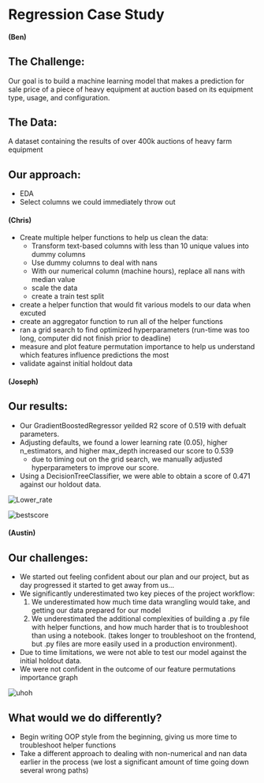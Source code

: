 # Regression Case Study

#### (Ben) 
## The Challenge: 
Our goal is to build a machine learning model that makes a prediction for sale price of a piece of heavy equipment at auction based on its equipment type, usage, and configuration. 

## The Data: 
A dataset containing the results of over 400k auctions of heavy farm equipment

## Our approach: 

- EDA 
- Select columns we could immediately throw out

#### (Chris) 
- Create multiple helper functions to help us clean the data:
  - Transform text-based columns with less than 10 unique values into dummy columns
  - Use dummy columns to deal with nans
  - With our numerical column (machine hours), replace all nans with median value
  - scale the data
  - create a train test split
- create a helper function that would fit various models to our data when excuted
- create an aggregator function to run all of the helper functions
- ran a grid search to find optimized hyperparameters (run-time was too long, computer did not finish prior to deadline) 
- measure and plot feature permutation importance to help us understand which features influence predictions the most
- validate against initial holdout data

#### (Joseph)
## Our results: 
- Our GradientBoostedRegressor yeilded R2 score of 0.519 with defualt parameters. 
- Adjusting defaults, we found a lower learning rate (0.05), higher n_estimators, and higher max_depth increased our score to 0.539
  - due to timing out on the grid search, we manually adjusted hyperparameters to improve our score. 
- Using a DecisionTreeClassifier, we were able to obtain a score of 0.471 against our holdout data. 


![Lower_rate](https://user-images.githubusercontent.com/70020774/111010884-04bebd00-8355-11eb-9bf3-96b04c9dd4c3.png)

![bestscore](https://user-images.githubusercontent.com/70020774/111011325-3edc8e80-8356-11eb-8120-eddba379cda2.png)


#### (Austin)
## Our challenges: 
- We started out feeling confident about our plan and our project, but as day progressed it started to get away from us... 
- We significantly underestimated two key pieces of the project workflow: 
  1. We underestimated how much time data wrangling would take, and getting our data prepared for our model
  2. We underestimated the additional complexities of building a .py file with helper functions, and how much harder that is to troubleshoot than using a notebook. (takes longer to troubleshoot on the frontend, but .py files are more easily used in a production environment). 
- Due to time limitations, we were not able to test our model against the initial holdout data. 
- We were not confident in the outcome of our feature permutations importance graph

![uhoh](https://user-images.githubusercontent.com/70020774/111011485-d7730e80-8356-11eb-9ff1-eb50edcaf54c.png)



## What would we do differently? 
- Begin writing OOP style from the beginning, giving us more time to troubleshoot helper functions
- Take a different approach to dealing with non-numerical and nan data earlier in the process (we lost a significant amount of time going down several wrong paths) 
